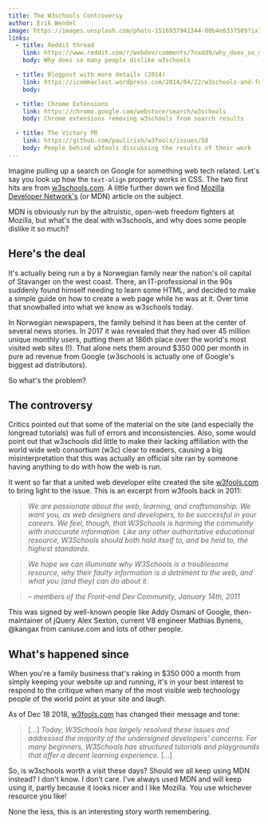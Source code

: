 ```yaml
---
title: The W3schools Controversy
author: Erik Wendel
image: https://images.unsplash.com/photo-1516937941344-00b4e0337589?ixlib=rb-1.2.1&ixid=eyJhcHBfaWQiOjEyMDd9&auto=format&fit=crop&w=1650&q=80
links:
  - title: Reddit thread
    link: https://www.reddit.com/r/webdev/comments/7nxdd9/why_does_so_many_people_dislike_w3schools/
    body: Why does so many people dislike w3schools

  - title: Blogpost with more details (2014)
    link: https://icommaclast.wordpress.com/2014/04/22/w3schools-and-fools/
    body: 

  - title: Chrome Extensions
    link: https://chrome.google.com/webstore/search/w3schools
    body: Chrome extensions removing w3schools from search results

  - title: The Victory PR
    link: https://github.com/paulirish/w3fools/issues/50
    body: People behind w3fools discussing the results of their work
---
```


Imagine pulling up a search on Google for something web tech related. Let's say you look up how the `text-align` property works in CSS. The two first hits are from [w3schools.com](https://www.w3schools.com). A little further down we find [Mozilla Developer Network's](https://developer.mozilla.org/en-US/) (or MDN) article on the subject. 

MDN is obviously run by the altruistic, open-web freedom fighters at Mozilla, but what's the deal with w3schools, and why does some people dislike it so much?

## Here's the deal

It's actually being run a by a Norwegian family near the nation's oil capital of Stavanger on the west coast.
There, an IT-professional in the 90s suddenly found himself needing to learn some HTML, and decided to make a simple guide on how to create a web page while he was at it.
Over time that snowballed into what we know as w3schools today.

In Norwegian newspapers, the family behind it has been at the center of several news stories. In 2017 it was revealed that they had over 45 million unique monthly users, putting them at 186th place over the world's most visited web sites (!). That alone nets them around $350 000 per month in pure ad revenue from Google (w3schools is actually one of Google's biggest ad distributors).

So what's the problem?

## The controversy

Critics pointed out that some of the material on the site (and especially the longread tutorials) was full of errors and inconsistencies. Also, some would point out that w3schools did little to make their lacking affiliation with the world wide web consortium (w3c) clear to readers, causing a big misinterpretation that this was actually an official site ran by someone having anything to do with how the web is run. 

It went so far that a united web developer elite created the site [w3fools.com](https://www.w3fools.com) to bring light to the issue. This is an excerpt from w3fools back in 2011:

> *We are passionate about the web, learning, and craftsmanship. We want you, as web designers and developers, to be successful in your careers. We feel, though, that W3Schools is harming the community with inaccurate information. Like any other authoritative educational resource, W3Schools should both hold itself to, and be held to, the highest standards.*

> *We hope we can illuminate why W3Schools is a troublesome resource, why their faulty information is a detriment to the web, and what you (and they) can do about it.*

> *– members of the Front-end Dev Community, January 14th, 2011*

This was signed by well-known people like Addy Osmani of Google, then-maintainer of jQuery Alex Sexton, current V8 engineer Mathias Bynens, @kangax from caniuse.com and lots of other people.

## What's happened since

When you're a family business that's raking in $350 000 a month from simply keeping your website up and running, it's in your best interest to respond to the critique when many of the most visible web technology people of the world point at your site and laugh.

As of Dec 18 2018, [w3fools.com](https://w3fools.com) has changed their message and tone:

> […] *Today, W3Schools has largely resolved these issues and addressed the majority of the undersigned developers' concerns. For many beginners, W3Schools has structured tutorials and playgrounds that offer a decent learning experience.* […]

So, is w3schools worth a visit these days? Should we all keep using MDN instead? I don't know. I don't care. I've always used MDN and will keep using it, partly because it looks nicer and I like Mozilla. You use whichever resource you like!

None the less, this is an interesting story worth remembering.